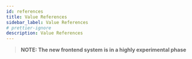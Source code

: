 ```yaml
---
id: references
title: Value References
sidebar_label: Value References
# prettier-ignore
description: Value References
---
```


> **NOTE: The new frontend system is in a highly experimental phase**

<!--

Describe the generic concept of references as used for ApiRef, ExtensionDataRef, RouteRef, ComponentRef, etc.

Talk about the usage and how helper functions allows type-safe access to the values that the references represent.

 -->
